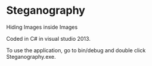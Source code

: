 # Steganography
Hiding Images inside Images

Coded in C# in visual studio 2013.

To use the application, go to bin/debug and double click Steganography.exe.

